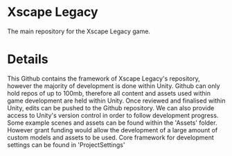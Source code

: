 # Xscape Legacy
The main repository for the Xscape Legacy game.

# Details
This Github contains the framework of Xscape Legacy's repository, however the majority of development is done within Unity. Github can only hold repos of up to 100mb, therefore all content and assets used within game development are held within Unity. Once reviewed and finalised within Unity, edits can be pushed to the Github repository. We can also provide access to Unity's version control in order to follow development progress.
Some example scenes and assets can be found within the 'Assets' folder. However grant funding would allow the development of a large amount of custom models and assets to be used.
Core framework for development settings can be found in 'ProjectSettings'

